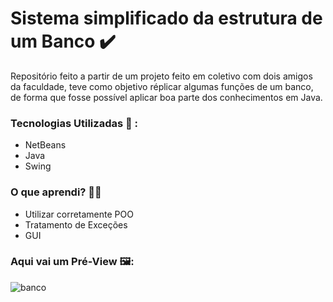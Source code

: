 # Sistema simplificado da estrutura de um Banco ✔️

Repositório feito a partir de um projeto feito em coletivo com dois amigos da faculdade, teve como objetivo réplicar algumas funções de um banco, de forma que fosse possível aplicar boa parte dos conhecimentos em Java.

### Tecnologias Utilizadas 🔎 :
- NetBeans
- Java
- Swing

### O que aprendi? 👨‍🎓
- Utilizar corretamente POO
- Tratamento de Exceções
- GUI

### Aqui vai um Pré-View 🖼️:

![banco](https://user-images.githubusercontent.com/59569208/112402815-43be1c80-8d1e-11eb-849c-654bc1ab5997.jpg)

